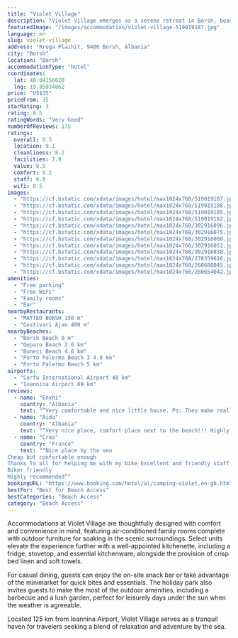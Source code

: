 ```yaml
---
title: "Violet Village"
description: "Violet Village emerges as a serene retreat in Borsh, boasting an enviable position mere steps from the pristine Borsh Beach."
featuredImage: "/images/accommodation/violet-village-519019187.jpg"
language: en
slug: violet-village
address: "Rruga Plazhit, 9400 Borsh, Albania"
city: "Borsh"
location: "Borsh"
accommodationType: "hotel"
coordinates:
  lat: 40.04156028
  lng: 19.85934062
price: "US$35"
priceFrom: 35
starRating: 3
rating: 8.5
ratingWords: "Very Good"
numberOfReviews: 175
ratings:
  overall: 8.5
  location: 9.1
  cleanliness: 8.2
  facilities: 7.9
  value: 8.5
  comfort: 8.2
  staff: 8.8
  wifi: 8.5
images:
  - "https://cf.bstatic.com/xdata/images/hotel/max1024x768/519019187.jpg?k=476975127a4438c14456590f85c50159ac79cf5576842b8716de5daaf498f5b2&o=&hp=1"
  - "https://cf.bstatic.com/xdata/images/hotel/max1024x768/519019188.jpg?k=44a9c40f93af7d23bd62b96a204ec3d60478c2cfb0a1f2bc847967a947a47c3c&o=&hp=1"
  - "https://cf.bstatic.com/xdata/images/hotel/max1024x768/519019185.jpg?k=fe372dce28e8c0c877441530ee77e02a19cb8fda0ceac47b1e3614fd563040de&o=&hp=1"
  - "https://cf.bstatic.com/xdata/images/hotel/max1024x768/519019182.jpg?k=aeb5c9a3d0f811fb386e43b5ae30a05095fa727ee38337ac2bf3138245ed05b9&o=&hp=1"
  - "https://cf.bstatic.com/xdata/images/hotel/max1024x768/302916096.jpg?k=a9402e96e79ae45659f68e2862aca841b96c38a7753a82f8889435d611e3a9c7&o=&hp=1"
  - "https://cf.bstatic.com/xdata/images/hotel/max1024x768/302916075.jpg?k=6cb9ef21e064cd47d1f6083f9ccf808a60616d4cec7a6161ef4f82afd47786b9&o=&hp=1"
  - "https://cf.bstatic.com/xdata/images/hotel/max1024x768/302916060.jpg?k=1ad040e62fcb35438f5faaf66168e7627157363ab462207516d4483960fa5df8&o=&hp=1"
  - "https://cf.bstatic.com/xdata/images/hotel/max1024x768/302916051.jpg?k=727e7baff00667c7aeef46df4e2bfa70235fde544428f0eff31290f0cde1fb5a&o=&hp=1"
  - "https://cf.bstatic.com/xdata/images/hotel/max1024x768/302916038.jpg?k=71fa8ae9cdf07ebd16bac1614b66513ed1d8d557e0dfda0debe90156f7da5c98&o=&hp=1"
  - "https://cf.bstatic.com/xdata/images/hotel/max1024x768/278359616.jpg?k=290f8ce9504d72057cd7fb885cdc5fa91e995223b802e972218b5e00ea05ef0f&o=&hp=1"
  - "https://cf.bstatic.com/xdata/images/hotel/max1024x768/260688045.jpg?k=cc10a837514ea08040c24e76d911900ef1ce9779e7492b97cc238b90fe00fe0d&o=&hp=1"
  - "https://cf.bstatic.com/xdata/images/hotel/max1024x768/260654042.jpg?k=0d19cf528e9e59963194120ff1c405fa2e0d9a6e1da494ebb75b717a4162ff06&o=&hp=1"
amenities:
  - "Free parking"
  - "Free WiFi"
  - "Family rooms"
  - "Bar"
nearbyRestaurants:
  - "MATTEO BORSH 150 m"
  - "Gostivari Ajan 400 m"
nearbyBeaches:
  - "Borsh Beach 0 m"
  - "Qeparo Beach 2.6 km"
  - "Buneci Beach 4.6 km"
  - "Porto Palermo Beach 3 4.9 km"
  - "Porto Palermo Beach 5 km"
airports:
  - "Corfu International Airport 48 km"
  - "Ioannina Airport 89 km"
reviews:
  - name: "Enxhi"
    country: "Albania"
    text: "“Very comfortable and nice little house. Ps: They make really good frappe”"
  - name: "Aida"
    country: "Albania"
    text: "“Very nice place, comfort place next to the beach!!! Highly recommended.”"
  - name: "Cras"
    country: "France"
    text: "“Nice place by the sea
Cheap but confortable enough
Thanks To all for helping me with my bike Excellent and friendly staff
Biker friendly
Highly recommended”"
bookingURL: "https://www.booking.com/hotel/al/camping-violet.en-gb.html?aid=8035640"
bestFor: "Best for Beach Access"
bestCategories: "Beach Access"
category: "Beach Access"
---
```


Accommodations at Violet Village are thoughtfully designed with comfort and convenience in mind, featuring air-conditioned family rooms complete with outdoor furniture for soaking in the scenic surroundings. Select units elevate the experience further with a well-appointed kitchenette, including a fridge, stovetop, and essential kitchenware, alongside the provision of crisp bed linen and soft towels.

For casual dining, guests can enjoy the on-site snack bar or take advantage of the minimarket for quick bites and essentials. The holiday park also invites guests to make the most of the outdoor amenities, including a barbecue and a lush garden, perfect for leisurely days under the sun when the weather is agreeable.

Located 125 km from Ioannina Airport, Violet Village serves as a tranquil haven for travelers seeking a blend of relaxation and adventure by the sea.